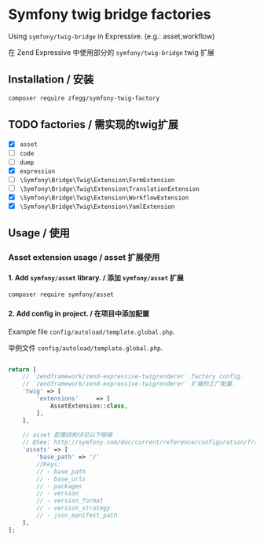 Symfony twig bridge factories
==============================

Using `symfony/twig-bridge` in Expressive. (e.g.: asset,workflow)

在 Zend Expressive 中使用部分的 `symfony/twig-bridge` twig 扩展

Installation / 安装
-------------------

```bash
composer require zfegg/symfony-twig-factory
```

TODO factories / 需实现的twig扩展
--------------------------------

- [x] `asset`
- [ ] `code`
- [ ] `dump`
- [x] `expression`
- [ ] `\Symfony\Bridge\Twig\Extension\FormExtension`
- [ ] `\Symfony\Bridge\Twig\Extension\TranslationExtension`
- [x] `\Symfony\Bridge\Twig\Extension\WorkflowExtension`
- [x] `\Symfony\Bridge\Twig\Extension\YamlExtension`

Usage / 使用
------------

### Asset extension usage  / asset 扩展使用


#### 1. Add `symfony/asset` library. / 添加 `symfony/asset` 扩展

```bash
composer require symfony/asset
```

#### 2. Add config in project. / 在项目中添加配置  

Example file `config/autoload/template.global.php`.

举例文件 `config/autoload/template.global.php`.

```php

return [
    // `zendframework/zend-expressive-twigrenderer` factory config.
    // `zendframework/zend-expressive-twigrenderer` 扩展的工厂配置.
    'twig' => [
        'extensions'     => [
            AssetExtension::class,
        ],
    ],
    
    // asset 配置结构详见以下链接
    // @See: http://symfony.com/doc/current/reference/configuration/framework.html#assets
    'assets' => [
        'base_path' => '/'
        //Keys:
        // - base_path
        // - base_urls
        // - packages
        // - version
        // - version_format
        // - version_strategy
        // - json_manifest_path
    ],
];
```
